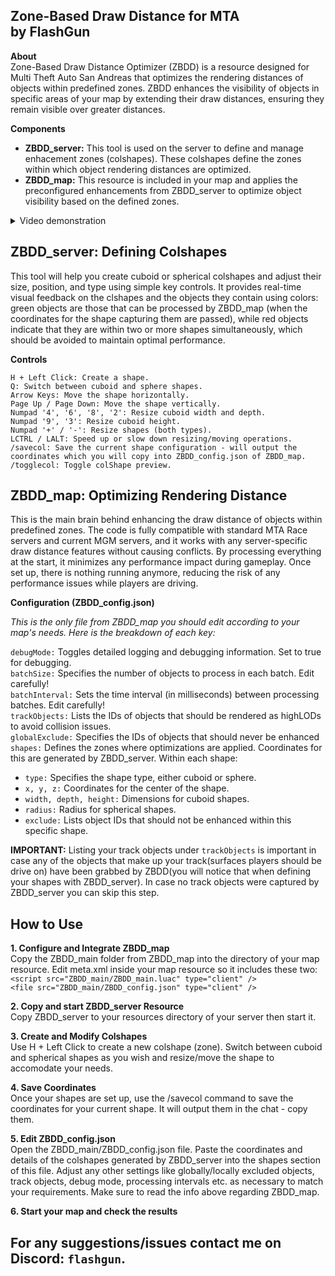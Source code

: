 Zone-Based Draw Distance for MTA<br />
by FlashGun
-

**About**<br />
Zone-Based Draw Distance Optimizer (ZBDD) is a resource designed for Multi Theft Auto San Andreas that optimizes the rendering distances of objects within predefined zones. ZBDD enhances the visibility of objects in specific areas of your map by extending their draw distances, ensuring they remain visible over greater distances. 

**Components**
- **ZBDD_server:** This tool is used on the server to define and manage enhacement zones (colshapes). These colshapes define the zones within which object rendering distances are optimized.<br />
- **ZBDD_map:** This resource is included in your map and applies the preconfigured enhancements from ZBDD_server to optimize object visibility based on the defined zones.

<details>
  <summary>Video demonstration </summary>
https://youtu.be/1dBbDOSC6Kg?si=ILAp5dgJkFie70M6
  
</details>

ZBDD_server: Defining Colshapes
-
This tool will help you create cuboid or spherical colshapes and adjust their size, position, and type using simple key controls. It provides real-time visual feedback on the clshapes and the objects they contain using colors: green objects are those that can be processed by ZBDD_map (when the coordinates for the shape capturing them are passed), while red objects indicate that they are within two or more shapes simultaneously, which should be avoided to maintain optimal performance.

**Controls**
```
H + Left Click: Create a shape.
Q: Switch between cuboid and sphere shapes.
Arrow Keys: Move the shape horizontally.
Page Up / Page Down: Move the shape vertically.
Numpad '4', '6', '8', '2': Resize cuboid width and depth.
Numpad '9', '3': Resize cuboid height.
Numpad '+' / '-': Resize shapes (both types).
LCTRL / LALT: Speed up or slow down resizing/moving operations.
/savecol: Save the current shape configuration - will output the coordinates which you will copy into ZBDD_config.json of ZBDD_map.
/togglecol: Toggle colShape preview.
```
ZBDD_map: Optimizing Rendering Distance
-

This is the main brain behind enhancing the draw distance of objects within predefined zones. The code is fully compatible with standard MTA Race servers and current MGM servers, and it works with any server-specific draw distance features without causing conflicts. By processing everything at the start, it minimizes any performance impact during gameplay. Once set up, there is nothing running anymore, reducing the risk of any performance issues while players are driving.

**Configuration (ZBDD_config.json)**

*This is the only file from ZBDD_map you should edit according to your map's needs. Here is the breakdown of each key:*

`debugMode:` Toggles detailed logging and debugging information. Set to true for debugging.<br />
`batchSize:` Specifies the number of objects to process in each batch. Edit carefully!<br />
`batchInterval:` Sets the time interval (in milliseconds) between processing batches. Edit carefully!<br />
`trackObjects:` Lists the IDs of objects that should be rendered as highLODs to avoid collision issues.<br />
`globalExclude:` Specifies the IDs of objects that should never be enhanced<br />
`shapes:` Defines the zones where optimizations are applied. Coordinates for this are generated by ZBDD_server. Within each shape:
- `type:` Specifies the shape type, either cuboid or sphere.<br />
- `x, y, z:` Coordinates for the center of the shape.<br />
- `width, depth, height:` Dimensions for cuboid shapes.<br />
- `radius:` Radius for spherical shapes.<br />
- `exclude:` Lists object IDs that should not be enhanced within this specific shape.

**IMPORTANT:** Listing your track objects under `trackObjects` is important in case any of the objects that make up your track(surfaces players should be drive on) have been grabbed by ZBDD(you will notice that when defining your shapes with ZBDD_server). In case no track objects were captured by ZBDD_server you can skip this step.

How to Use
-

**1. Configure and Integrate ZBDD_map**<br />
Copy the ZBDD_main folder from ZBDD_map into the directory of your map resource. Edit meta.xml inside your map resource so it includes these two:<br />
`<script src="ZBDD_main/ZBDD_main.luac" type="client" />`<br />
`<file src="ZBDD_main/ZBDD_config.json" type="client" />`

**2. Copy and start ZBDD_server Resource**<br />
Copy ZBDD_server to your resources directory of your server then start it.

**3. Create and Modify Colshapes**<br />
Use H + Left Click to create a new colshape (zone). Switch between cuboid and spherical shapes as you wish and resize/move the shape to accomodate your needs.

**4. Save Coordinates**<br />
Once your shapes are set up, use the /savecol command to save the coordinates for your current shape. It will output them in the chat - copy them.

**5. Edit ZBDD_config.json**<br />
Open the ZBDD_main/ZBDD_config.json file. Paste the coordinates and details of the colshapes generated by ZBDD_server into the shapes section of this file. Adjust any other settings like globally/locally excluded objects, track objects, debug mode, processing intervals etc. as necessary to match your requirements. Make sure to read the info above regarding ZBDD_map.

**6. Start your map and check the results**

For any suggestions/issues contact me on Discord: `flashgun`.
-
